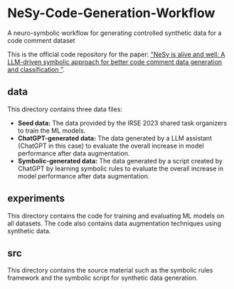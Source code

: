 # NeSy-Code-Generation-Workflow
A neuro-symbolic workflow for generating controlled synthetic data for a code comment dataset

This is the official code repository for the paper: ["NeSy is alive and well: A LLM-driven symbolic approach for better code comment data generation and classification
"](https://arxiv.org/abs/2402.16910).

## data
This directory contains three data files:
- **Seed data:** The data provided by the IRSE 2023 shared task organizers to train the ML models.
- **ChatGPT-generated data:** The data generated by a LLM assistant (ChatGPT in this case) to evaluate the overall increase in model performance after data augmentation.
- **Symbolic-generated data:** The data generated by a script created by ChatGPT by learning symbolic rules to evaluate the overall increase in model performance after data augmentation.

## experiments
This directory contains the code for training and evaluating ML models on all datasets. The code also contains data augmentation techniques using synthetic data.

## src
This directory contains the source material such as the symbolic rules framework and the symbolic script for synthetic data generation.

